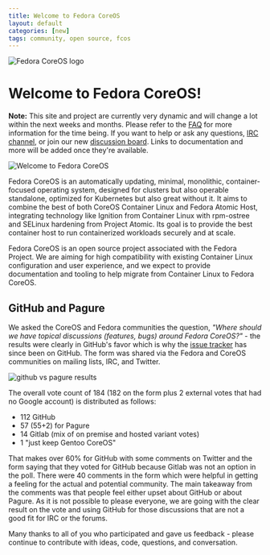 ```yaml
---
title: Welcome to Fedora CoreOS
layout: default
categories: [new]
tags: community, open source, fcos
---
```


![Fedora CoreOS logo](https://coreos.fedoraproject.org/images/fedoracoreos-logo.svg)

# Welcome to Fedora CoreOS!

**Note:** This site and project are currently very dynamic and will change a lot within the next weeks and months. Please refer to the <a href="https://coreos.fedoraproject.org/blogs/faq.html">FAQ</a> for more information for the time being. If you want to help or ask any questions, [IRC channel](irc://irc.freenode.org/#fedora-coreos), or join our new [discussion board](https://discussion.fedoraproject.org/c/coreos). Links to documentation and more will be added once they're available.

![Welcome to Fedora CoreOS](https://coreos.fedoraproject.org/images/welcomefedoracoreos.jpg)

Fedora CoreOS is an automatically updating, minimal, monolithic, container-focused operating system, designed for clusters but also operable standalone, optimized for Kubernetes but also great without it. It aims to combine the best of both CoreOS Container Linux and Fedora Atomic Host, integrating technology like Ignition from Container Linux with rpm-ostree and SELinux hardening from Project Atomic. Its goal is to provide the best container host to run containerized workloads securely and at scale.

Fedora CoreOS is an open source project associated with the Fedora Project. We are aiming for high compatibility with existing Container Linux configuration and user experience, and we expect to provide documentation and tooling to help migrate from Container Linux to Fedora CoreOS.

## GitHub and Pagure

We asked the CoreOS and Fedora communities the question, *"Where should we have topical discussions (features, bugs) around Fedora CoreOS?"* - the results were clearly in GitHub's favor which is why the [issue tracker](https://github.com/coreos/fedora-coreos-tracker) has since been on GitHub. The form was shared via the Fedora and CoreOS communities on mailing lists, IRC, and Twitter.

![github vs pagure results](https://coreos.fedoraproject.org/images/results.png "github vs pagure results chart")

The overall vote count of 184 (182 on the form plus 2 external votes that had no Google account) is distributed as follows:

* 112 GitHub
* 57 (55+2) for Pagure
* 14 Gitlab (mix of on premise and hosted variant votes)
* 1 "just keep Gentoo CoreOS"

That makes over 60% for GitHub with some comments on Twitter and the form saying that they voted for GitHub because Gitlab was not an option in the poll. There were 40 comments in the form which were helpful in getting a feeling for the actual and potential community. The main takeaway from the comments was that people feel either upset about GitHub or about Pagure. As it is not possible to please everyone, we are going with the clear result on the vote and using GitHub for those discussions that are not a good fit for IRC or the forums.

Many thanks to all of you who participated and gave us feedback - please continue to contribute with ideas, code, questions, and conversation.
